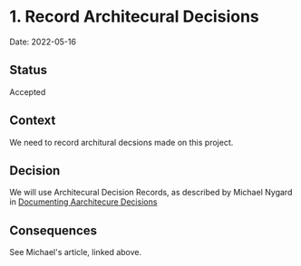 # 1. Record Architecural Decisions
Date: 2022-05-16

## Status
Accepted

## Context
We need to record architural decsions made on this project.

## Decision
We will use Architecural Decision Records, as described by Michael Nygard in [Documenting Aarchitecure Decisions](https://cognitect.com/blog/2011/11/15/documenting-architecture-decisions)  

## Consequences
See Michael's article, linked above.
